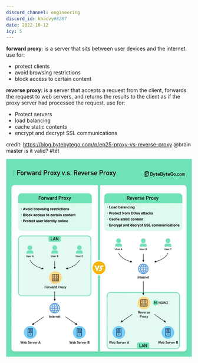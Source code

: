 ```yaml
---
discord_channel: engineering
discord_id: khacvy#8287
date: 2022-10-12
icy: 5
---
```


**forward proxy**:  is a server that sits between user devices and the internet.
  use for:
  - protect clients
  - avoid browsing restrictions
  - block access to certain content

**reverse proxy:**  is a server that accepts a request from the client, forwards the request to web servers, and returns the results to the client as if the proxy server had processed the request.
 use for:
  - Protect servers
  - load balancing
  -  cache static contents
  - encrypt and decrypt SSL communications 

credit: https://blog.bytebytego.com/p/ep25-proxy-vs-reverse-proxy 
@brain master is it valid? 
#tét

![](assets/202210122014---forward-proxy_pasted-image-20221012202942.webp)